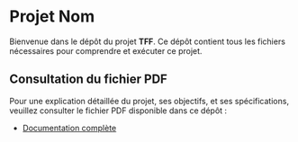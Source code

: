 # Projet Nom

Bienvenue dans le dépôt du projet **TFF**. Ce dépôt contient tous les fichiers nécessaires pour comprendre et exécuter ce projet.

## Consultation du fichier PDF

Pour une explication détaillée du projet, ses objectifs, et ses spécifications, veuillez consulter le fichier PDF disponible dans ce dépôt :

- [Documentation complète](./TFF.pdf)

